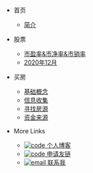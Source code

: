 <!-- docs/_sidebar.md -->
- 首页
  - [简介](notes/note.md)

- 股票
  - [市盈率&市净率&市销率](money/market-01.md)
  - [2020年12月](money/202012.md)


- 买房
  - [基础概念](house/base_note.md)
  - [信息收集](house/info.md)
  - [寻找房源](house/houses.md)
  - [资金来源](house/money.md)

- More Links
   - [![code](https://icongr.am/clarity/link.svg?size=16&color=808080) 个人博客](https://blog.mikeoperfect.com)
   - [![code](https://icongr.am/clarity/boat.svg?size=16&color=808080) 申请友链](https://github.com/MikeoPerfect/mylife/issues)
   - [![email](https://icongr.am/fontawesome/envelope-o.svg?size=13&color=808080) 联系我](Mailto:davonxu@outlook.com)
